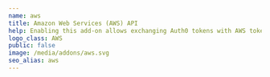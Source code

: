 ```yaml
---
name: aws
title: Amazon Web Services (AWS) API
help: Enabling this add-on allows exchanging Auth0 tokens with AWS tokens that can be used to call their APIs (like S3, DynamoDB, etc.) flowing the user identity.
logo_class: AWS
public: false
image: /media/addons/aws.svg
seo_alias: aws
---
```

